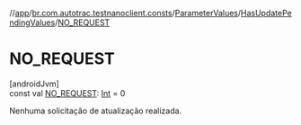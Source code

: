 //[app](../../../../index.md)/[br.com.autotrac.testnanoclient.consts](../../index.md)/[ParameterValues](../index.md)/[HasUpdatePendingValues](index.md)/[NO_REQUEST](-n-o_-r-e-q-u-e-s-t.md)

# NO_REQUEST

[androidJvm]\
const val [NO_REQUEST](-n-o_-r-e-q-u-e-s-t.md): [Int](https://kotlinlang.org/api/latest/jvm/stdlib/kotlin/-int/index.html) = 0

Nenhuma solicitação de atualização realizada.
